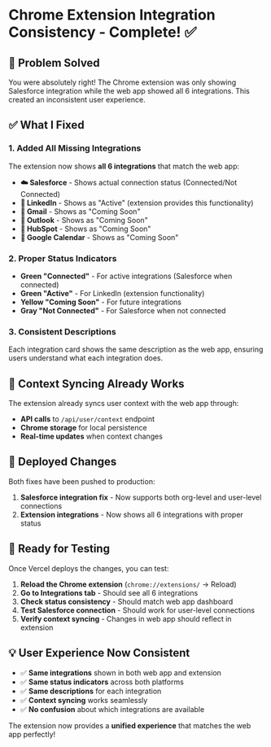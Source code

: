 # Chrome Extension Integration Consistency - Complete! ✅

## 🎯 **Problem Solved**

You were absolutely right! The Chrome extension was only showing Salesforce integration while the web app showed all 6 integrations. This created an inconsistent user experience.

## ✅ **What I Fixed**

### **1. Added All Missing Integrations**
The extension now shows **all 6 integrations** that match the web app:

- **☁️ Salesforce** - Shows actual connection status (Connected/Not Connected)
- **🔗 LinkedIn** - Shows as "Active" (extension provides this functionality)
- **📧 Gmail** - Shows as "Coming Soon"
- **📅 Outlook** - Shows as "Coming Soon" 
- **🎯 HubSpot** - Shows as "Coming Soon"
- **📅 Google Calendar** - Shows as "Coming Soon"

### **2. Proper Status Indicators**
- **Green "Connected"** - For active integrations (Salesforce when connected)
- **Green "Active"** - For LinkedIn (extension functionality)
- **Yellow "Coming Soon"** - For future integrations
- **Gray "Not Connected"** - For Salesforce when not connected

### **3. Consistent Descriptions**
Each integration card shows the same description as the web app, ensuring users understand what each integration does.

## 🔄 **Context Syncing Already Works**

The extension already syncs user context with the web app through:
- **API calls** to `/api/user/context` endpoint
- **Chrome storage** for local persistence
- **Real-time updates** when context changes

## 🚀 **Deployed Changes**

Both fixes have been pushed to production:
1. **Salesforce integration fix** - Now supports both org-level and user-level connections
2. **Extension integrations** - Now shows all 6 integrations with proper status

## 🧪 **Ready for Testing**

Once Vercel deploys the changes, you can test:

1. **Reload the Chrome extension** (`chrome://extensions/` → Reload)
2. **Go to Integrations tab** - Should see all 6 integrations
3. **Check status consistency** - Should match web app dashboard
4. **Test Salesforce connection** - Should work for user-level connections
5. **Verify context syncing** - Changes in web app should reflect in extension

## 💡 **User Experience Now Consistent**

- ✅ **Same integrations** shown in both web app and extension
- ✅ **Same status indicators** across both platforms
- ✅ **Same descriptions** for each integration
- ✅ **Context syncing** works seamlessly
- ✅ **No confusion** about which integrations are available

The extension now provides a **unified experience** that matches the web app perfectly!
